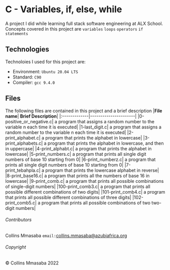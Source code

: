 # C - Variables, if, else, while
A project I did while learning full stack software engineering at ALX School. Concepts covered in this project are `variables` `loops` `operators` `if statements`

## Technologies
Technoloies I used for this project are:
- Environment: `Ubuntu 20.04 LTS`
- Standard: `C90`
- Compiler: `gcc 9.4.0`

## Files
The following files are contained in this project and a brief description
|**File name**| **Brief Description**|
|:-------------|----------------------|
|0-positive_or_negative.c| a program that assigns a random number to the variable n each time it is executed|
|1-last_digit.c| a program that assigns a random number to the variable n each time it is executed|
|2-print_alphabet.c| a program that prints the alphabet in lowercase|
|3-print_alphabets.c| a program that prints the alphabet in lowercase, and then in uppercase|
|4-print_alphabt.c| a program that prints the alphabet in lowercase|
|5-print_numbers.c| a program that prints all single digit numbers of base 10 starting from 0|
|6-print_numberz.c| a program that prints all single digit numbers of base 10 starting from 0|
|7-print_tebahpla.c| a program that prints the lowercase alphabet in reverse|
|8-print_base16.c| a program that prints all the numbers of base 16 in lowercase|
|9-print_comb.c| a program that prints all possible combinations of single-digit numbers|
|100-print_comb3.c| a program that prints all possible different combinations of two digits|
|101-print_comb4.c| a program that prints all possible different combinations of three digits|
|102-print_comb5.c| a program that prints all possible combinations of two two-digit numbers|

###### Contributors ######
Collins Mmasaba `email:`<collins.mmasaba@azubiafrica.org>

###### Copyright ######
© Collins Mmasaba 2022
